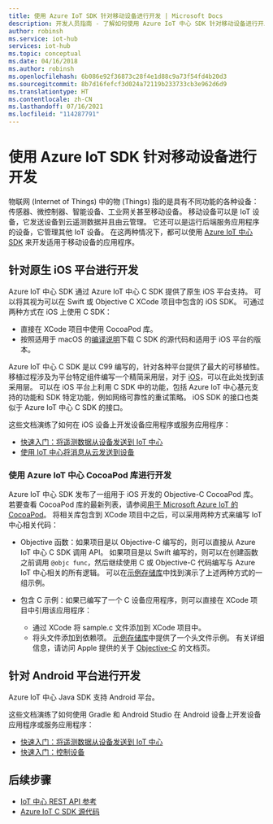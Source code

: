 ```yaml
---
title: 使用 Azure IoT SDK 针对移动设备进行开发 | Microsoft Docs
description: 开发人员指南 - 了解如何使用 Azure IoT 中心 SDK 针对移动设备进行开发。
author: robinsh
ms.service: iot-hub
services: iot-hub
ms.topic: conceptual
ms.date: 04/16/2018
ms.author: robinsh
ms.openlocfilehash: 6b086e92f36873c28f4e1d88c9a73f54fd4b20d3
ms.sourcegitcommit: 8b7d16fefcf3d024a72119b233733cb3e962d6d9
ms.translationtype: HT
ms.contentlocale: zh-CN
ms.lasthandoff: 07/16/2021
ms.locfileid: "114287791"
---
```

# <a name="develop-for-mobile-devices-using-azure-iot-sdks"></a>使用 Azure IoT SDK 针对移动设备进行开发

物联网 (Internet of Things) 中的物 (Things) 指的是具有不同功能的各种设备：传感器、微控制器、智能设备、工业网关甚至移动设备。  移动设备可以是 IoT 设备，它发送设备到云遥测数据并且由云管理。  它还可以是运行后端服务应用程序的设备，它管理其他 IoT 设备。  在这两种情况下，都可以使用 [Azure IoT 中心 SDK](./iot-hub-devguide-sdks.md) 来开发适用于移动设备的应用程序。  

## <a name="develop-for-native-ios-platform"></a>针对原生 iOS 平台进行开发

Azure IoT 中心 SDK 通过 Azure IoT 中心 C SDK 提供了原生 iOS 平台支持。  可以将其视为可以在 Swift 或 Objective C XCode 项目中包含的 iOS SDK。  可通过两种方式在 iOS 上使用 C SDK：

* 直接在 XCode 项目中使用 CocoaPod 库。  
* 按照适用于 macOS 的[编译说明](https://github.com/Azure/azure-iot-sdk-c/blob/master/doc/devbox_setup.md)下载 C SDK 的源代码和适用于 iOS 平台的版本。  

Azure IoT 中心 C SDK 是以 C99 编写的，针对各种平台提供了最大的可移植性。  移植过程涉及为平台特定组件编写一个精简采用层，对于 [iOS](https://github.com/Azure/azure-c-shared-utility/tree/master/pal/ios-osx)，可以在此处找到该采用层。  可以在 iOS 平台上利用 C SDK 中的功能，包括 Azure IoT 中心基元支持的功能和 SDK 特定功能，例如网络可靠性的重试策略。  iOS SDK 的接口也类似于 Azure IoT 中心 C SDK 的接口。  

这些文档演练了如何在 iOS 设备上开发设备应用程序或服务应用程序：

* [快速入门：将遥测数据从设备发送到 IoT 中心](../iot-develop/quickstart-send-telemetry-iot-hub.md)  
* [使用 IoT 中心将消息从云发送到设备](iot-hub-ios-swift-c2d.md) 

### <a name="develop-with-azure-iot-hub-cocoapod-libraries"></a>使用 Azure IoT 中心 CocoaPod 库进行开发

Azure IoT 中心 SDK 发布了一组用于 iOS 开发的 Objective-C CocoaPod 库。  若要查看 CocoaPod 库的最新列表，请参阅[用于 Microsoft Azure IoT 的 CocoaPod](https://github.com/Azure/azure-iot-sdk-c/blob/master/iothub_client/samples/ios/CocoaPods.md)。  将相关库包含到 XCode 项目中之后，可以采用两种方式来编写 IoT 中心相关代码：

* Objective 函数：如果项目是以 Objective-C 编写的，则可以直接从 Azure IoT 中心 C SDK 调用 API。  如果项目是以 Swift 编写的，则可以在创建函数之前调用 `@objc func`，然后继续使用 C 或 Objective-C 代码编写与 Azure IoT 中心相关的所有逻辑。  可以在[示例存储库](https://github.com/Azure-Samples/azure-iot-samples-ios)中找到演示了上述两种方式的一组示例。  

* 包含 C 示例：如果已编写了一个 C 设备应用程序，则可以直接在 XCode 项目中引用该应用程序：
    * 通过 XCode 将 sample.c 文件添加到 XCode 项目中。  
    * 将头文件添加到依赖项。  [示例存储库](https://github.com/Azure-Samples/azure-iot-samples-ios)中提供了一个头文件示例。 有关详细信息，请访问 Apple 提供的关于 [Objective-C](https://developer.apple.com/documentation/objectivec) 的文档页。

## <a name="develop-for-android-platform"></a>针对 Android 平台进行开发
Azure IoT 中心 Java SDK 支持 Android 平台。

这些文档演练了如何使用 Gradle 和 Android Studio 在 Android 设备上开发设备应用程序或服务应用程序：

* [快速入门：将遥测数据从设备发送到 IoT 中心](../iot-develop/quickstart-send-telemetry-iot-hub.md)  
* [快速入门：控制设备](quickstart-control-device-android.md) 

## <a name="next-steps"></a>后续步骤

* [IoT 中心 REST API 参考](/rest/api/iothub/)
* [Azure IoT C SDK 源代码](https://github.com/Azure/azure-iot-sdk-c)